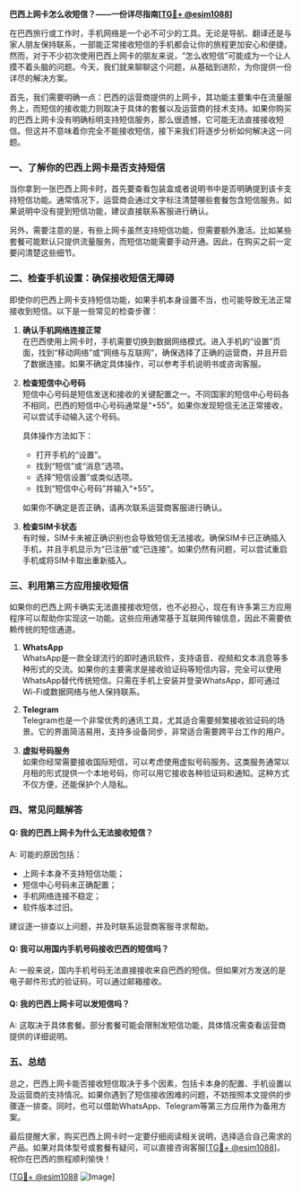**巴西上网卡怎么收短信？——一份详尽指南[[TG💪+ @esim1088](https://t.me/s/esim1088)]**

在巴西旅行或工作时，手机网络是一个必不可少的工具。无论是导航、翻译还是与家人朋友保持联系，一部能正常接收短信的手机都会让你的旅程更加安心和便捷。然而，对于不少初次使用巴西上网卡的朋友来说，“怎么收短信”可能成为一个让人摸不着头脑的问题。今天，我们就来聊聊这个问题，从基础到进阶，为你提供一份详尽的解决方案。

首先，我们需要明确一点：巴西的运营商提供的上网卡，其功能主要集中在流量服务上，而短信的接收能力则取决于具体的套餐以及运营商的技术支持。如果你购买的巴西上网卡没有明确标明支持短信服务，那么很遗憾，它可能无法直接接收短信。但这并不意味着你完全不能接收短信，接下来我们将逐步分析如何解决这一问题。

### 一、了解你的巴西上网卡是否支持短信

当你拿到一张巴西上网卡时，首先要查看包装盒或者说明书中是否明确提到该卡支持短信功能。通常情况下，运营商会通过文字标注清楚哪些套餐包含短信服务。如果说明中没有提到短信功能，建议直接联系客服进行确认。

另外，需要注意的是，有些上网卡虽然支持短信功能，但需要额外激活。比如某些套餐可能默认只提供流量服务，而短信功能需要手动开通。因此，在购买之前一定要问清楚这些细节。

### 二、检查手机设置：确保接收短信无障碍

即使你的巴西上网卡支持短信功能，如果手机本身设置不当，也可能导致无法正常接收到短信。以下是一些常见的检查步骤：

1. **确认手机网络连接正常**  
   在巴西使用上网卡时，手机需要切换到数据网络模式。进入手机的“设置”页面，找到“移动网络”或“网络与互联网”，确保选择了正确的运营商，并且开启了数据连接。如果不确定具体操作，可以参考手机说明书或咨询客服。

2. **检查短信中心号码**  
   短信中心号码是短信发送和接收的关键配置之一。不同国家的短信中心号码各不相同，巴西的短信中心号码通常是“+55”。如果你发现短信无法正常接收，可以尝试手动输入这个号码。

   具体操作方法如下：
   - 打开手机的“设置”。
   - 找到“短信”或“消息”选项。
   - 选择“短信设置”或类似选项。
   - 找到“短信中心号码”并输入“+55”。

   如果你不确定是否正确，请再次联系运营商客服进行确认。

3. **检查SIM卡状态**  
   有时候，SIM卡未被正确识别也会导致短信无法接收。确保SIM卡已正确插入手机，并且手机显示为“已注册”或“已连接”。如果仍然有问题，可以尝试重启手机或将SIM卡取出重新插入。

### 三、利用第三方应用接收短信

如果你的巴西上网卡确实无法直接接收短信，也不必担心，现在有许多第三方应用程序可以帮助你实现这一功能。这些应用通常基于互联网传输信息，因此不需要依赖传统的短信通道。

1. **WhatsApp**  
   WhatsApp是一款全球流行的即时通讯软件，支持语音、视频和文本消息等多种形式的交流。如果你的主要需求是接收验证码等短信内容，完全可以使用WhatsApp替代传统短信。只需在手机上安装并登录WhatsApp，即可通过Wi-Fi或数据网络与他人保持联系。

2. **Telegram**  
   Telegram也是一个非常优秀的通讯工具，尤其适合需要频繁接收验证码的场景。它的界面简洁易用，支持多设备同步，非常适合需要跨平台工作的用户。

3. **虚拟号码服务**  
   如果你经常需要接收国际短信，可以考虑使用虚拟号码服务。这类服务通常以月租的形式提供一个本地号码，你可以用它接收各种验证码和通知。这种方式不仅方便，还能保护个人隐私。

### 四、常见问题解答

#### Q: 我的巴西上网卡为什么无法接收短信？
A: 可能的原因包括：
- 上网卡本身不支持短信功能；
- 短信中心号码未正确配置；
- 手机网络连接不稳定；
- 软件版本过旧。

建议逐一排查以上问题，并及时联系运营商客服寻求帮助。

#### Q: 我可以用国内手机号码接收巴西的短信吗？
A: 一般来说，国内手机号码无法直接接收来自巴西的短信。但如果对方发送的是电子邮件形式的验证码，可以通过邮箱接收。

#### Q: 我的巴西上网卡可以发短信吗？
A: 这取决于具体套餐。部分套餐可能会限制发短信功能，具体情况需查看运营商提供的详细说明。

### 五、总结

总之，巴西上网卡能否接收短信取决于多个因素，包括卡本身的配置、手机设置以及运营商的支持情况。如果你遇到了短信接收困难的问题，不妨按照本文提供的步骤逐一排查。同时，也可以借助WhatsApp、Telegram等第三方应用作为备用方案。

最后提醒大家，购买巴西上网卡时一定要仔细阅读相关说明，选择适合自己需求的产品。如果对具体型号或套餐有疑问，可以直接咨询客服[[TG💪+ @esim1088](https://t.me/s/esim1088)]。祝你在巴西的旅程顺利愉快！

[[TG💪+ @esim1088](https://t.me/s/esim1088) ![Image](https://i.postimg.cc/4NQfJmqS/Snipaste-2025-05-13-00-14-12.png)]
